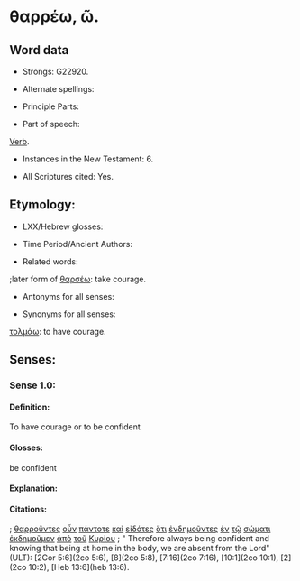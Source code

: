 # θαρρέω, ῶ.

<!-- Status: S2=NeedsFinalReview -->
<!-- Lexica used for edits: BDAG, FFM, LN, A-S  -->

## Word data

* Strongs: G22920.


* Alternate spellings:

* Principle Parts: 

* Part of speech: 

[Verb](http://ugg.readthedocs.io/en/latest/verb.html). 

* Instances in the New Testament: 6.

* All Scriptures cited: Yes.

## Etymology: 

* LXX/Hebrew glosses: 

* Time Period/Ancient Authors: 

* Related words: 

;later form of [θαρσέω](../G22930/01.md): take courage.

* Antonyms for all senses:

* Synonyms for all senses: 

[τολμάω](../G51110/01.md): to have courage.

## Senses:

### Sense 1.0: 

#### Definition: 

To have courage or to be confident

#### Glosses: 

be confident

#### Explanation: 

#### Citations: 

; [θαρροῦντες](../G22920/01.md) [οὖν](../G37670/01.md) [πάντοτε](../G38420/01.md) [καὶ](../G25320/01.md) [εἰδότες](../G99999/01.md) [ὅτι](../G37540/01.md) [ἐνδημοῦντες](../G17360/01.md) [ἐν](../G17220/01.md) [τῷ](../G35880/01.md) [σώματι](../G49830/01.md) [ἐκδημοῦμεν](../G15530/01.md) [ἀπὸ](../G05750/01.md) [τοῦ](../G35880/01.md) [Κυρίου](../G29620/01.md)
; " Therefore always being confident and knowing that being at home in the body, we are absent from the Lord" (ULT): 
[2Cor 5:6](2co 5:6), [8](2co 5:8), [7:16](2co 7:16), [10:1](2co 10:1), [2](2co 10:2), [Heb 13:6](heb 13:6).
